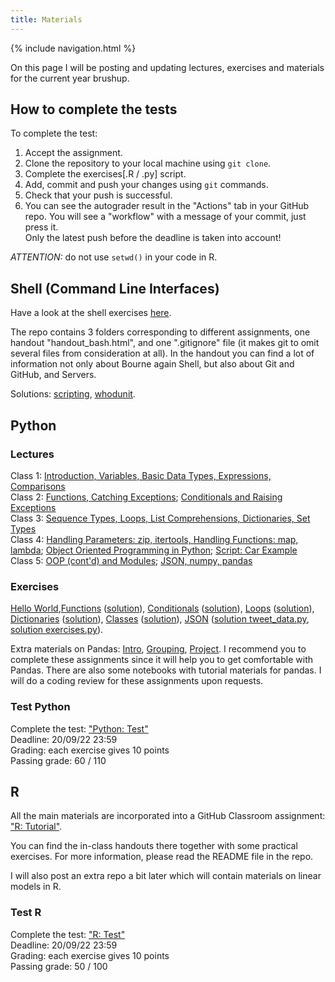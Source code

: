 ```yaml
---
title: Materials
---
```

{% include navigation.html %}

On this page I will be posting and updating lectures, exercises and materials for the current year brushup.

## How to complete the tests
To complete the test:  
1. Accept the assignment.
2. Clone the repository to your local machine using `git clone`.
3. Complete the exercises\[.R / .py\] script.
4. Add, commit and push your changes using `git` commands.
5. Check that your push is successful. 
6. You can see the autograder result in the "Actions" tab in your GitHub repo. You will see a "workflow" with a message of your commit, just press it.  
Only the latest push before the deadline is taken into account!

*ATTENTION:* do not use `setwd()` in your code in R.

## Shell (Command Line Interfaces)
Have a look at the shell exercises [here](https://classroom.github.com/a/3d8BeanH). 

The repo contains 3 folders corresponding to different assignments, one handout "handout_bash.html", and one ".gitignore" file (it makes git to omit several files from consideration at all). In the handout you can find a lot of information not only about Bourne again Shell, but also about Git and GitHub, and Servers.

Solutions: [scripting](./docs/shell-solutions/scripting.tar.gz), [whodunit](./docs/shell-solutions/whodunit-solution.sh).

## Python
### Lectures
Class 1: [Introduction, Variables, Basic Data Types, Expressions, Comparisons](./docs/python-lectures/class_1.ipynb)  
Class 2: [Functions, Catching Exceptions](./docs/python-lectures/class_2.ipynb); [Conditionals and Raising Exceptions](./docs/python-lectures/class_2_conditionals.html)  
Class 3: [Sequence Types, Loops, List Comprehensions, Dictionaries, Set Types](./docs/python-lectures/class_3.ipynb)  
Class 4: [Handling Parameters: zip, itertools, Handling Functions: map, lambda](./docs/python-lectures/class_4.ipynb); [Object Oriented Programming in Python](./docs/python-lectures/class_4_oop.html); [Script: Car Example](./docs/python-lectures/class_4_oop_example.py)  
Class 5: [OOP (cont'd) and Modules](./docs/python-lectures/class_5_oop_modules.tar.gz); [JSON, numpy, pandas](./docs/python-lectures/class_5_json_pandas.ipynb)

### Exercises
[Hello World](./python/python-1-hello-world.md),[Functions](https://classroom.github.com/a/dAjlnfKT) ([solution](./docs/python-solutions/python-functions-solution.py)), [Conditionals](https://classroom.github.com/a/Yow3m5e2) ([solution](./docs/python-solutions/python-conditionals-solution.py)), [Loops](https://classroom.github.com/a/ShzbLvYq) ([solution](./docs/python-solutions/python-loops-solution.py)), [Dictionaries](https://classroom.github.com/a/ZuujAbfK) ([solution](./docs/python-solutions/python-dictionaries-solution.py)), [Classes](https://classroom.github.com/a/Kuke8ppB) ([solution](./docs/python-solutions/python-classes-solution.py)), [JSON](https://classroom.github.com/a/mWPvThPo) ([solution tweet_data.py](./docs/python-solutions/python-json-tweet-data-solution.py), [solution exercises.py](./docs/python-solutions/python-json-solution.py)).

Extra materials on Pandas: [Intro](https://classroom.github.com/a/sTKrRW90), [Grouping](https://classroom.github.com/a/_c0BuLuZ), [Project](https://classroom.github.com/a/19jd2Tx8). I recommend you to complete these assignments since it will help you to get comfortable with Pandas. There are also some notebooks with tutorial materials for pandas. I will do a coding review for these assignments upon requests.

### Test Python
Complete the test: ["Python: Test"](https://classroom.github.com/a/369Bl5Gk)  
Deadline: 20/09/22 23:59  
Grading: each exercise gives 10 points  
Passing grade: 60 / 110

## R
All the main materials are incorporated into a GitHub Classroom assignment: ["R: Tutorial"](https://classroom.github.com/a/j3WyUiaa). 

You can find the in-class handouts there together with some practical exercises. For more information, please read the README file in the repo.

I will also post an extra repo a bit later which will contain materials on linear models in R.

### Test R
Complete the test: ["R: Test"](https://classroom.github.com/a/tJNTB1Bx)  
Deadline: 20/09/22 23:59  
Grading: each exercise gives 10 points  
Passing grade: 50 / 100